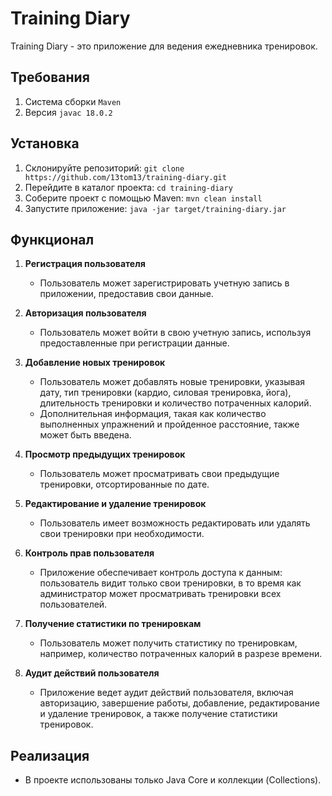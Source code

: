 # Training Diary

Training Diary - это приложение для ведения ежедневника тренировок.

## Требования

1. Система сборки `Maven`
2. Версия `javac 18.0.2`

## Установка

1. Склонируйте репозиторий: `git clone https://github.com/13tom13/training-diary.git`
2. Перейдите в каталог проекта: `cd training-diary`
3. Соберите проект с помощью Maven: `mvn clean install`
4. Запустите приложение: `java -jar target/training-diary.jar`

## Функционал

1. **Регистрация пользователя**
    - Пользователь может зарегистрировать учетную запись в приложении, предоставив свои данные.

2. **Авторизация пользователя**
    - Пользователь может войти в свою учетную запись, используя предоставленные при регистрации данные.

3. **Добавление новых тренировок**
    - Пользователь может добавлять новые тренировки, указывая дату, тип тренировки (кардио, силовая тренировка, йога), длительность тренировки и количество потраченных калорий.
    - Дополнительная информация, такая как количество выполненных упражнений и пройденное расстояние, также может быть введена.

4. **Просмотр предыдущих тренировок**
    - Пользователь может просматривать свои предыдущие тренировки, отсортированные по дате.

5. **Редактирование и удаление тренировок**
    - Пользователь имеет возможность редактировать или удалять свои тренировки при необходимости.

6. **Контроль прав пользователя**
    - Приложение обеспечивает контроль доступа к данным: пользователь видит только свои тренировки, в то время как администратор может просматривать тренировки всех пользователей.

7. **Получение статистики по тренировкам**
    - Пользователь может получить статистику по тренировкам, например, количество потраченных калорий в разрезе времени.

8. **Аудит действий пользователя**
    - Приложение ведет аудит действий пользователя, включая авторизацию, завершение работы, добавление, редактирование и удаление тренировок, а также получение статистики тренировок.

## Реализация

- В проекте использованы только Java Core и коллекции (Collections).